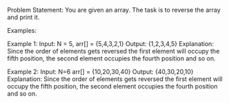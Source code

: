 
Problem Statement: You are given an array. The task is to reverse the array and print it. 

Examples:

Example 1:
Input: N = 5, arr[] = {5,4,3,2,1}
Output: {1,2,3,4,5}
Explanation: Since the order of elements gets reversed the first element will occupy the fifth position, the second element occupies the fourth position and so on.

Example 2:
Input: N=6 arr[] = {10,20,30,40}
Output: {40,30,20,10}
Explanation: Since the order of elements gets reversed the first element will occupy the fifth position, the second element occupies the fourth position and so on.